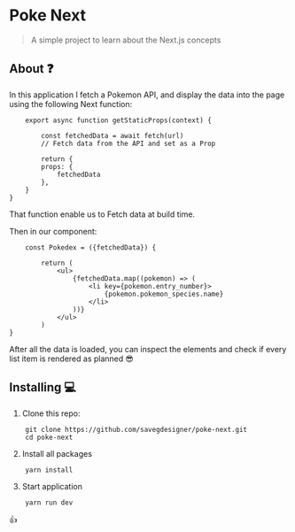 # Poke Next

> A simple project to learn about the Next.js concepts

## About :question:

In this application I fetch a Pokemon API, and display the data into the page using the following Next function:

```
    export async function getStaticProps(context) {

        const fetchedData = await fetch(url)
        // Fetch data from the API and set as a Prop

        return {
        props: {
            fetchedData
        },
    }
}

```

That function enable us to Fetch data at build time.

Then in our component:

```
    const Pokedex = ({fetchedData}) {

        return (
            <ul>
                {fetchedData.map((pokemon) => (
                    <li key={pokemon.entry_number}>
                        {pokemon.pokemon_species.name}
                    </li>
                ))}
            </ul>
        )
}

```

After all the data is loaded, you can inspect the elements and check if every list item is rendered as planned :sunglasses:

## Installing :computer:

1. Clone this repo:

```
    git clone https://github.com/savegdesigner/poke-next.git
    cd poke-next

```

2. Install all packages

```
    yarn install

```

3. Start application

```
    yarn run dev

```

:+1:

